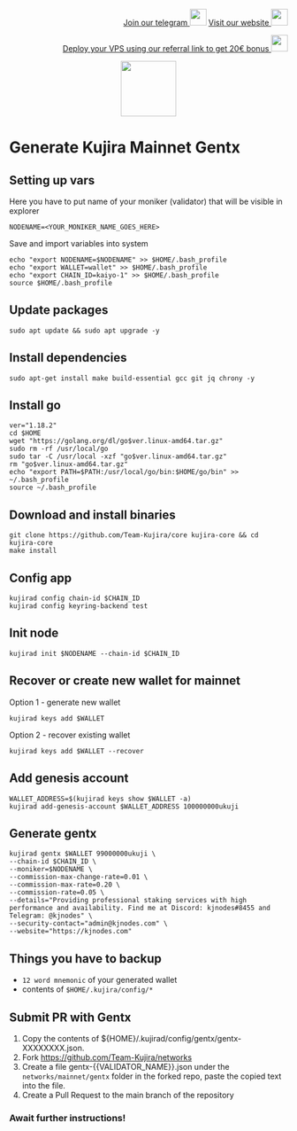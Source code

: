 <p style="font-size:14px" align="right">
<a href="https://t.me/kjnotes" target="_blank">Join our telegram <img src="https://user-images.githubusercontent.com/50621007/168689534-796f181e-3e4c-43a5-8183-9888fc92cfa7.png" width="30"/></a>
<a href="https://kjnodes.com/" target="_blank">Visit our website <img src="https://user-images.githubusercontent.com/50621007/168689709-7e537ca6-b6b8-4adc-9bd0-186ea4ea4aed.png" width="30"/></a>
</p>

<p style="font-size:14px" align="right">
<a href="https://hetzner.cloud/?ref=y8pQKS2nNy7i" target="_blank">Deploy your VPS using our referral link to get 20€ bonus <img src="https://user-images.githubusercontent.com/50621007/174612278-11716b2a-d662-487e-8085-3686278dd869.png" width="30"/></a>
</p>

<p align="center">
  <img height="100" height="auto" src="https://user-images.githubusercontent.com/50621007/172356220-b8326ceb-9950-4226-b66e-da69099aaf6e.png">
</p>

# Generate Kujira Mainnet Gentx

## Setting up vars
Here you have to put name of your moniker (validator) that will be visible in explorer
```
NODENAME=<YOUR_MONIKER_NAME_GOES_HERE>
```

Save and import variables into system
```
echo "export NODENAME=$NODENAME" >> $HOME/.bash_profile
echo "export WALLET=wallet" >> $HOME/.bash_profile
echo "export CHAIN_ID=kaiyo-1" >> $HOME/.bash_profile
source $HOME/.bash_profile
```

## Update packages
```
sudo apt update && sudo apt upgrade -y
```

## Install dependencies
```
sudo apt-get install make build-essential gcc git jq chrony -y
```

## Install go
```
ver="1.18.2"
cd $HOME
wget "https://golang.org/dl/go$ver.linux-amd64.tar.gz"
sudo rm -rf /usr/local/go
sudo tar -C /usr/local -xzf "go$ver.linux-amd64.tar.gz"
rm "go$ver.linux-amd64.tar.gz"
echo "export PATH=$PATH:/usr/local/go/bin:$HOME/go/bin" >> ~/.bash_profile
source ~/.bash_profile
```

## Download and install binaries
```
git clone https://github.com/Team-Kujira/core kujira-core && cd kujira-core
make install
```

## Config app
```
kujirad config chain-id $CHAIN_ID
kujirad config keyring-backend test
```

## Init node
```
kujirad init $NODENAME --chain-id $CHAIN_ID
```

## Recover or create new wallet for mainnet
Option 1 - generate new wallet
```
kujirad keys add $WALLET
```

Option 2 - recover existing wallet
```
kujirad keys add $WALLET --recover
```

## Add genesis account
```
WALLET_ADDRESS=$(kujirad keys show $WALLET -a)
kujirad add-genesis-account $WALLET_ADDRESS 100000000ukuji
```

## Generate gentx
```
kujirad gentx $WALLET 99000000ukuji \
--chain-id $CHAIN_ID \
--moniker=$NODENAME \
--commission-max-change-rate=0.01 \
--commission-max-rate=0.20 \
--commission-rate=0.05 \
--details="Providing professional staking services with high performance and availability. Find me at Discord: kjnodes#8455 and Telegram: @kjnodes" \
--security-contact="admin@kjnodes.com" \
--website="https://kjnodes.com"
```

## Things you have to backup
- `12 word mnemonic` of your generated wallet
- contents of `$HOME/.kujira/config/*`

## Submit PR with Gentx
1. Copy the contents of ${HOME}/.kujirad/config/gentx/gentx-XXXXXXXX.json.
2. Fork https://github.com/Team-Kujira/networks
3. Create a file gentx-{{VALIDATOR_NAME}}.json under the `networks/mainnet/gentx` folder in the forked repo, paste the copied text into the file.
4. Create a Pull Request to the main branch of the repository

### Await further instructions!